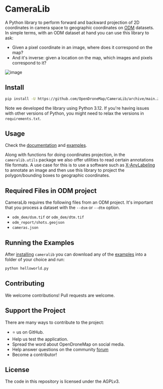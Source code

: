 # CameraLib

A Python library to perform forward and backward projection of 2D coordinates in camera space to geographic coordinates on [ODM](https://github.com/OpenDroneMap/ODM) datasets. In simple terms, with an ODM dataset at hand you can use this library to ask:

 * Given a pixel coordinate in an image, where does it correspond on the map?
 * And it's inverse: given a location on the map, which images and pixels correspond to it?

![image](https://github.com/user-attachments/assets/00d14b1f-16fe-4123-a171-6ef3b774aeb9)

## Install

```bash
pip install -U https://github.com/OpenDroneMap/CameraLib/archive/main.zip
```

Note we developed the library using Python 3.12. If you're having issues with other versions of Python, you might need to relax the versions in `requirements.txt`.

## Usage

Check the [documentation](https://cameralib.readthedocs.io/) and [examples](https://github.com/OpenDroneMap/CameraLib/tree/main/examples).

Along with functions for doing coordinates projection, in the `cameralib.utils` package we also offer utilities to read certain annotations file formats. A use case for this is to use a software such as [X-AnyLabeling](https://github.com/CVHub520/X-AnyLabeling/releases) to annotate an image and then use this library to project the polygon/bounding boxes to geographic coordinates.

## Required Files in ODM project

CameraLib requires the following files from an ODM project. It's important that you process a dataset with the `--dsm` or `--dtm` option.

 * `odm_dem/dsm.tif` or `odm_dem/dtm.tif`
 * `odm_report/shots.geojson`
 * `cameras.json`

## Running the Examples

After [installing](#install) `cameralib` you can download any of the [examples](https://github.com/OpenDroneMap/CameraLib/tree/main/examples) into a folder of your choice and run:

```bash
python helloworld.py
```

## Contributing

We welcome contributions! Pull requests are welcome.

## Support the Project

There are many ways to contribute to the project:

 - ⭐️ us on GitHub.
 - Help us test the application.
 - Spread the word about OpenDroneMap on social media.
 - Help answer questions on the community [forum](https://community.opendronemap.org)
 - Become a contributor!

 ## License

The code in this repository is licensed under the AGPLv3.